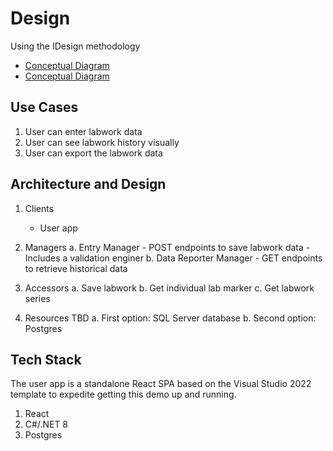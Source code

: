 # Design

Using the IDesign methodology

- [Conceptual Diagram](Conceptual.png)
- [Conceptual Diagram](Deliverables.png)


## Use Cases

1. User can enter labwork data
2. User can see labwork history visually
3. User can export the labwork data

## Architecture and Design

1. Clients
    - User app

2. Managers
    a. Entry Manager
        - POST endpoints to save labwork data
        - Includes a validation enginer
    b. Data Reporter Manager
        - GET endpoints to retrieve historical data

3. Accessors
    a. Save labwork
    b. Get individual lab marker
    c. Get labwork series

4. Resources TBD
    a. First option: SQL Server database
    b. Second option: Postgres

## Tech Stack

The user app is a standalone React SPA based on the Visual Studio 2022 template to expedite getting this demo up and running.

1. React
1. C#/.NET 8
1. Postgres